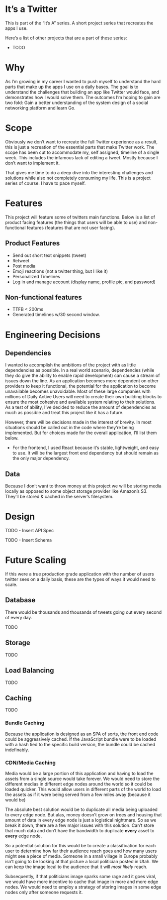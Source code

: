 # It’s a Twitter

This is part of the “It’s A” series. A short project series that recreates the apps I use.

Here’s a list of other projects that are a part of these series:

- TODO

# Why

As I’m growing in my career I wanted to push myself to understand the hard parts that make up the apps I use on a daily bases. The goal is to understand the challenges that building an app like Twitter would face, and demonstrates how I would solve them. The outcomes I’m hoping to gain are two fold: Gain a better understanding of the system design of a social networking platform and learn Go.

# Scope

Obviously we don’t want to recreate the full Twitter experience as a result, this is just a recreation of the essential parts that make Twitter work. The scope has been cut to accommodate my, self assigned, timeline of a single week. This includes the infamous lack of editing a tweet. Mostly because I don’t want to implement it.

That gives me time to do a deep dive into the interesting challenges and solutions while also not completely consuming my life. This is a project series of course. I have to pace myself.

# Features

This project will feature some of twitters main functions. Below is a list of product facing features (the things that users will be able to use) and non-functional features (features that are not user facing).

## Product Features

- Send out short text snippets (tweet)
- Retweet
- Post media
- Emoji reactions (not a twitter thing, but I like it)
- Personalized Timelines
- Log in and manage account (display name, profile pic, and password)

## Non-functional features

- TTFB < 200ms
- Generated timelines w/30 second window.

# Engineering Decisions

## Dependencies

I wanted to accomplish the ambitions of the project with as little dependencies as possible. In a real world scenario, dependencies (while they do give the ability to enable rapid development) can cause a stream of issues down the line. As an application becomes more dependent on other providers to keep it functional, the potential for the application to become unavailable becomes unavoidable. Most of these large companies with millions of Daily Active Users will need to create their own building blocks to ensure the most cohesive and available system relating to their solutions. As a test of ability, I’ve decided to reduce the amount of dependencies as much as possible and treat this project like it has a future.

However, there will be decisions made in the interest of brevity. In most situations should be called out in the code where they’re being implemented. But for choices made for the overall application, I’ll list them below.

- For the frontend, I used React because it’s stable, lightweight, and easy to use. It will be the largest front end dependency but should remain as the only major dependency.

## Data

Because I don’t want to throw money at this project we will be storing media locally as opposed to some object storage provider like Amazon’s S3. They’ll be stored & cached in the server’s filesystem. 

# Design

TODO - Insert API Spec

TODO - Insert Schema

# Future Scaling

If this were a true production grade application with the number of users twitter sees on a daily basis, these are the types of ways it would need to scale.

## Database

There would be thousands and thousands of tweets going out every second of every day. 

TODO

## Storage

TODO

## Load Balancing

TODO

## Caching

TODO

### Bundle Caching

Because the application is designed as an SPA of sorts, the front end code could be aggressively cached. If the JavaScript bundle were to be loaded with a hash tied to the specific build version, the bundle could be cached indefinably.

### CDN/Media Caching

Media would be a large portion of this application and having to load the assets from a single source would take forever. We would need to store the different medias in different edge nodes around the world so it could be loaded quicker. This would allow users in different parts of the world to load the assets as if it were being served from a few miles away (because it would be)

The absolute best solution would be to duplicate all media being uploaded to every edge node. But alas, money doesn’t grow on trees and housing that amount of data in every edge node is just a logistical nightmare. So as we break it down, there are a few major issues with this solution. Can’t store that much data and don’t have the bandwidth to duplicate **every** asset to **every** edge node. 

So a potential solution for this would be to create a classification for each user to determine how far their audience reach goes and how many users might see a piece of media. Someone in a small village in Europe probably isn’t going to be looking at that picture a local politician posted in Utah. We can keep the image local to the audience that it will *most likely* reach. 

Subsequently, if that politicians image sparks some rage and it goes viral, we would have more incentive to cache that image in more and more edge nodes. We would need to employ a strategy of storing images in some edge nodes only after someone requests it.